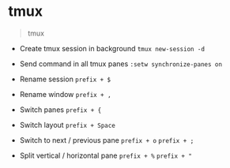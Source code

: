# tmux

> tmux

- Create tmux session in background
`tmux new-session -d`

- Send command in all tmux panes
`:setw synchronize-panes on`

- Rename session
`prefix + $`

- Rename window
`prefix + ,`

- Switch panes
`prefix + {`

- Switch layout
`prefix + Space`

- Switch to next / previous pane
`prefix + o`
`prefix + ;`

- Split vertical / horizontal pane
`prefix + %`
`prefix + "`
